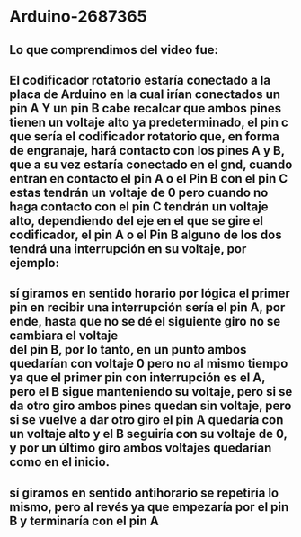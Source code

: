 # Arduino-2687365
Lo que comprendimos del video fue: 
------------------------------------------------------------------------------------------------------------------------------------------------------------------------------
El codificador rotatorio estaría conectado a la placa de Arduino en la cual irían conectados un pin A Y un pin B cabe recalcar que ambos pines tienen un voltaje alto ya predeterminado, 
el pin c que sería el codificador rotatorio que, en forma de engranaje, hará contacto con los pines A y B, que a su vez estaría conectado en el gnd, 
cuando entran en contacto el pin A o el Pin B con el pin C estas tendrán un voltaje de 0 pero cuando no haga contacto con el pin C tendrán un voltaje alto,
dependiendo del eje en el que se gire el codificador, el pin A o el Pin B alguno de los dos tendrá una interrupción en su voltaje, por ejemplo: 
------------------------------------------------------------------------------------------------------------------------------------------------------------------------------
sí giramos en sentido horario por lógica el primer pin en recibir una interrupción sería el pin A, por ende, hasta que no se dé el siguiente giro no se cambiara el voltaje  
del pin B, por lo tanto, en un punto ambos quedarían con voltaje 0 pero no al mismo tiempo ya que el primer pin con interrupción es el A, pero el B sigue manteniendo su voltaje, 
pero si se da otro giro ambos pines quedan sin voltaje, pero si se vuelve a dar otro giro el pin A quedaría con un voltaje alto y el B seguiría con su voltaje de 0, y por un último giro ambos voltajes quedarían como en el inicio. 
------------------------------------------------------------------------------------------------------------------------------------------------------------------------------
sí giramos en sentido antihorario se repetiría lo mismo, pero al revés ya que empezaría por el pin B y terminaría con el pin A 
------------------------------------------------------------------------------------------------------------------------------------------------------------------------------




